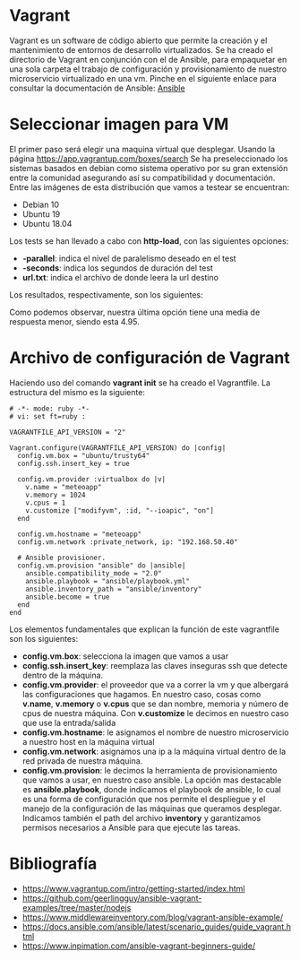 # Vagrant 

Vagrant es un software de código abierto que permite la creación y el mantenimiento de entornos de desarrollo virtualizados. Se ha creado el directorio de Vagrant en conjunción con el de Ansible, para empaquetar en una sola carpeta el trabajo de configuración y provisionamiento de nuestro microservicio virtualizado en una vm. Pinche en el siguiente enlace para consultar la documentación de Ansible: [Ansible](https://github.com/JoseAntonioMHerrera/MeteoApp/blob/master/doc/ansible_documentacion.md)

# Seleccionar imagen para VM

El primer paso será elegir una maquina virtual que desplegar. Usando la página https://app.vagrantup.com/boxes/search Se ha preseleccionado los sistemas basados en debian como sistema operativo por su gran extensión entre la comunidad asegurando así su compatibilidad y documentación. Entre las imágenes de esta distribución que vamos a testear se encuentran:

- Debian 10
- Ubuntu 19
- Ubuntu 18.04

Los tests se han llevado a cabo con **http-load**, con las siguientes opciones:

- **-parallel**: indica el nivel de paralelismo deseado en el test
- **-seconds**: indica los segundos de duración del test
- **url.txt**: indica el archivo de donde leera la url destino

Los resultados, respectivamente, son los siguientes:

[](https://github.com/JoseAntonioMHerrera/MeteoApp/blob/master/doc/img/debianbuster10test.png)
[](https://github.com/JoseAntonioMHerrera/MeteoApp/blob/master/doc/img/disco64test.png)
[](https://github.com/JoseAntonioMHerrera/MeteoApp/blob/master/doc/img/ubuntubionic64test.png)

Como podemos observar, nuestra última opción tiene una media de respuesta menor, siendo esta 4.95.

# Archivo de configuración de Vagrant

Haciendo uso del comando **vagrant init** se ha creado el Vagrantfile. La estructura del mismo es la siguiente:

```
# -*- mode: ruby -*-
# vi: set ft=ruby :

VAGRANTFILE_API_VERSION = "2"

Vagrant.configure(VAGRANTFILE_API_VERSION) do |config|
  config.vm.box = "ubuntu/trusty64"
  config.ssh.insert_key = true

  config.vm.provider :virtualbox do |v|
    v.name = "meteoapp"
    v.memory = 1024
    v.cpus = 1
    v.customize ["modifyvm", :id, "--ioapic", "on"]
  end

  config.vm.hostname = "meteoapp"
  config.vm.network :private_network, ip: "192.168.50.40"

  # Ansible provisioner.
  config.vm.provision "ansible" do |ansible|
    ansible.compatibility_mode = "2.0"
    ansible.playbook = "ansible/playbook.yml"
    ansible.inventory_path = "ansible/inventory"
    ansible.become = true
  end
end
```

Los elementos fundamentales que explican la función de este vagrantfile son los siguientes:

- **config.vm.box**: selecciona la imagen que vamos a usar
- **config.ssh.insert_key**: reemplaza las claves inseguras ssh que detecte dentro de la máquina.
- **config.vm.provider**: el proveedor que va a correr la vm y que albergará las configuraciones que hagamos. En nuestro caso, cosas como **v.name**, **v.memory** o **v.cpus** que se dan nombre, memoria y número de cpus de nuestra máquina. Con **v.customize** le decimos en nuestro caso que use la entrada/salida
- **config.vm.hostname**: le asignamos el nombre de nuestro microservicio a nuestro host en la máquina virtual
- **config.vm.network**: asignamos una ip a la máquina virtual dentro de la red privada de nuestra máquina.
- **config.vm.provision**: le decimos la herramienta de provisionamiento que vamos a usar, en nuestro caso ansible. La opción mas destacable es **ansible.playbook**, donde indicamos el playbook de ansible, lo cual es una forma de configuración que nos permite el despliegue y el manejo de la configuración de las máquinas que queramos desplegar. Indicamos también el path del archivo **inventory** y garantizamos permisos necesarios a Ansible para que ejecute las tareas.

# Bibliografía

- https://www.vagrantup.com/intro/getting-started/index.html
- https://github.com/geerlingguy/ansible-vagrant-examples/tree/master/nodejs
- https://www.middlewareinventory.com/blog/vagrant-ansible-example/
- https://docs.ansible.com/ansible/latest/scenario_guides/guide_vagrant.html
- https://www.inpimation.com/ansible-vagrant-beginners-guide/